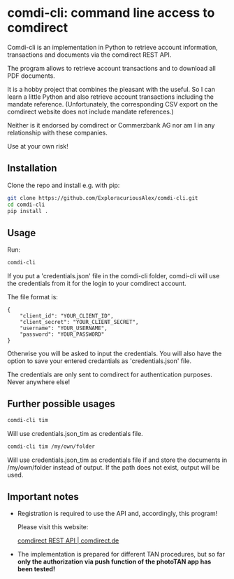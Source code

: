 # comdi-cli: command line access to comdirect

Comdi-cli is an implementation in Python to retrieve account information, transactions and documents via the comdirect REST API.

The program allows to retrieve account transactions and to download all PDF documents.

It is a hobby project that combines the pleasant with the useful. So I can learn a little Python and also retrieve account transactions including the mandate reference. (Unfortunately, the corresponding CSV export on the comdirect website does not include mandate references.)

Neither is it endorsed by comdirect or Commerzbank AG nor am I in any relationship with these companies.

Use at your own risk!

## Installation

Clone the repo and install e.g. with pip:

```sh
git clone https://github.com/ExploracuriousAlex/comdi-cli.git
cd comdi-cli
pip install .
```

## Usage

Run:

```sh
comdi-cli
```

If you put a 'credentials.json' file in the comdi-cli folder, comdi-cli will use the credentials from it for the login to your comdirect account.

The file format is:

```text
{
    "client_id": "YOUR_CLIENT_ID",
    "client_secret": "YOUR_CLIENT_SECRET",
    "username": "YOUR_USERNAME",
    "password": "YOUR_PASSWORD"
}
```

Otherwise you will be asked to input the credentials.
You will also have the option to save your entered credantials as 'credentials.json' file.

The credentials are only sent to comdirect for authentication purposes. Never anywhere else!

## Further possible usages

```sh
comdi-cli tim
```

Will use credentials.json_tim as credentials file.

```sh
comdi-cli tim /my/own/folder
```

Will use credentials.json_tim as credentials file if and store the documents in /my/own/folder instead of output.
If the path does not exist, output will be used.

## Important notes

- Registration is required to use the API and, accordingly, this program!

  Please visit this website:
  
  [comdirect REST API | comdirect.de](https://www.comdirect.de/cms/kontakt-zugaenge-api.html)
  
- The implementation is prepared for different TAN procedures, but so far **only the authorization via push function of the photoTAN app has been tested!**
